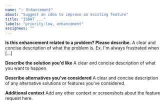 ```yaml
---
name: "✨ Enhancement"
about: "Suggest an idea to improve an existing feature"
title: "ISBAT ..."
labels: "priority:low, enhancement"
assignees: ""
---
```


**Is this enhancement related to a problem? Please describe.**
A clear and concise description of what the problem is. Ex. I'm always frustrated when [...]

**Describe the solution you'd like**
A clear and concise description of what you want to happen.

**Describe alternatives you've considered**
A clear and concise description of any alternative solutions or features you've considered.

**Additional context**
Add any other context or screenshots about the feature request here.
